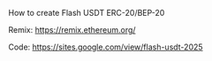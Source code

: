 How to create Flash USDT ERC-20/BEP-20

Remix: https://remix.ethereum.org/

Code: https://sites.google.com/view/flash-usdt-2025
